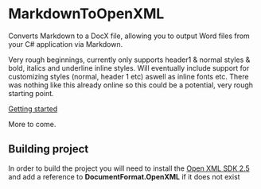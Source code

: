 # MarkdownToOpenXML

Converts Markdown to a DocX file, allowing you to output Word files from your C# application via Markdown.

Very rough beginnings, currently only supports header1 & normal styles & bold, italics and underline inline styles. Will eventually include support for customizing styles (normal, header 1 etc) aswell as inline fonts etc. There was nothing like this already online so this could be a potential, very rough starting point.

[Getting started](https://github.com/dangerdan/MarkdownToOpenXML/wiki/Getting-started)

More to come.


## Building project

In order to build the project you will need to install the [Open XML SDK 2.5](http://www.microsoft.com/en-ca/download/details.aspx?id=30425)
and add a reference to **DocumentFormat.OpenXML** if it does not exist
